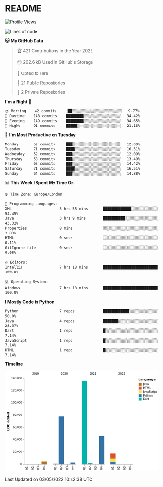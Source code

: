 # README

<!--START_SECTION:waka-->
![Profile Views](http://img.shields.io/badge/Profile%20Views-0-blue)

![Lines of code](https://img.shields.io/badge/From%20Hello%20World%20I%27ve%20Written-284%20Thousand%20lines%20of%20code-blue)

**🐱 My GitHub Data** 

> 🏆 421 Contributions in the Year 2022
 > 
> 📦 202.6 kB Used in GitHub's Storage 
 > 
> 💼 Opted to Hire
 > 
> 📜 21 Public Repositories 
 > 
> 🔑 2 Private Repositories  
 > 
**I'm a Night 🦉** 

```text
🌞 Morning    42 commits     ██░░░░░░░░░░░░░░░░░░░░░░░   9.77% 
🌆 Daytime    148 commits    ████████░░░░░░░░░░░░░░░░░   34.42% 
🌃 Evening    149 commits    ████████░░░░░░░░░░░░░░░░░   34.65% 
🌙 Night      91 commits     █████░░░░░░░░░░░░░░░░░░░░   21.16%

```
📅 **I'm Most Productive on Tuesday** 

```text
Monday       52 commits     ███░░░░░░░░░░░░░░░░░░░░░░   12.09% 
Tuesday      71 commits     ████░░░░░░░░░░░░░░░░░░░░░   16.51% 
Wednesday    52 commits     ███░░░░░░░░░░░░░░░░░░░░░░   12.09% 
Thursday     58 commits     ███░░░░░░░░░░░░░░░░░░░░░░   13.49% 
Friday       62 commits     ███░░░░░░░░░░░░░░░░░░░░░░   14.42% 
Saturday     71 commits     ████░░░░░░░░░░░░░░░░░░░░░   16.51% 
Sunday       64 commits     ███░░░░░░░░░░░░░░░░░░░░░░   14.88%

```


📊 **This Week I Spent My Time On** 

```text
⌚︎ Time Zone: Europe/London

💬 Programming Languages: 
XML                      3 hrs 58 mins       █████████████░░░░░░░░░░░░   54.45% 
Java                     3 hrs 9 mins        ██████████░░░░░░░░░░░░░░░   43.32% 
Properties               8 mins              ░░░░░░░░░░░░░░░░░░░░░░░░░   2.03% 
HTML                     0 secs              ░░░░░░░░░░░░░░░░░░░░░░░░░   0.11% 
GitIgnore file           0 secs              ░░░░░░░░░░░░░░░░░░░░░░░░░   0.08%

🔥 Editors: 
IntelliJ                 7 hrs 18 mins       █████████████████████████   100.0%

💻 Operating System: 
Windows                  7 hrs 18 mins       █████████████████████████   100.0%

```

**I Mostly Code in Python** 

```text
Python                   7 repos             ████████████░░░░░░░░░░░░░   50.0% 
Java                     4 repos             ███████░░░░░░░░░░░░░░░░░░   28.57% 
Dart                     1 repo              █░░░░░░░░░░░░░░░░░░░░░░░░   7.14% 
JavaScript               1 repo              █░░░░░░░░░░░░░░░░░░░░░░░░   7.14% 
HTML                     1 repo              █░░░░░░░░░░░░░░░░░░░░░░░░   7.14%

```


**Timeline**

![Chart not found](https://raw.githubusercontent.com/XeonHis/XeonHis/main/charts/bar_graph.png) 


 Last Updated on 03/05/2022 10:42:38 UTC
<!--END_SECTION:waka-->
